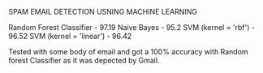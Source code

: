 SPAM EMAIL DETECTION USNING MACHINE LEARNING

Random Forest Classifier - 97.19
Naive Bayes - 95.2
SVM (kernel = 'rbf') - 96.52
SVM (kernel = 'linear') - 96.42

Tested with some body of email and got a 100% accuracy with Random forest Classifier as it was depected by Gmail.
